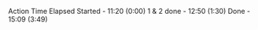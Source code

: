 Action      Time    Elapsed
Started     - 11:20 (0:00)
1 & 2 done  - 12:50 (1:30)
Done        - 15:09 (3:49)